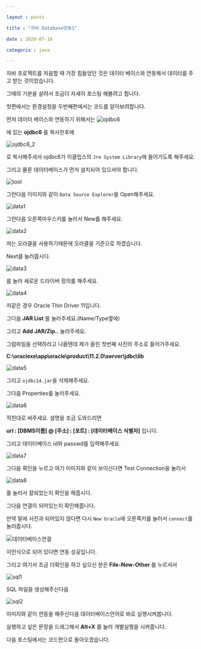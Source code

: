 ```yaml
---

layout : posts

title : "자바 Database연동1"

date : 2020-07-18

categoris : java

---
```


자바 프로젝트를 처음할 때 가장 힘들었던 것은 데이터 베이스와 연동해서 데이터를 주고 받는 것이었습니다.

그때의 기분을 살려서 조금더 자세히 포스팅 해볼려고 합니다.

첫편에서는 환경설정을 두번째편에서는 코드를 알아보려합니다.

먼저 데이터 베이스와 연동하기 위해서는
![ojdbc6](https://user-images.githubusercontent.com/66049273/87856713-d4588780-c95b-11ea-9721-5473794a52a2.png)

에 있는 **ojdbc6** 를 복사한후에


![ojdbc6_2](https://user-images.githubusercontent.com/66049273/87856725-e9cdb180-c95b-11ea-9bfd-265bf63ba5ec.png)

로 복사해주셔서 ojdbc6가 이클립스의 `Jre System Library`에 들어가도록 해주세요.

그리고 물론 데이터베이스가 먼저 설치되어 있으셔야 합니다.

![tool](https://user-images.githubusercontent.com/66049273/87856885-2c43be00-c95d-11ea-8d2e-671d296b0d5a.png)

그런다음 이미지와 같이 `Data Source Explorer`을 Open해주세요.

![data1](https://user-images.githubusercontent.com/66049273/87856979-f226ec00-c95d-11ea-8fdb-cf90de8ab56d.png)

그런다음 오른쪽마우스키를 눌러서 New를 해주세요.

![data2](https://user-images.githubusercontent.com/66049273/87856980-f2bf8280-c95d-11ea-8b7b-e6eef54c8923.png)

저는 오라클을 사용하기때문에 오라클을 기준으로 하겠습니다.  

Next를 눌러줍시다.

![data3](https://user-images.githubusercontent.com/66049273/87856981-f3581900-c95d-11ea-890a-fd678b67043c.png)

를 눌러 새로운 드라이버 정의를 해주세요.

![data4](https://user-images.githubusercontent.com/66049273/87856982-f3f0af80-c95d-11ea-87c2-1ab8bf38a8ca.png)

저같은 경우 Oracle Thin Driver 11입니다.

그다음 **JAR List** 를 눌러주세요.(Name/Type옆에)

그리고 **Add JAR/Zip..** 눌러주세요.

그럼파일을 선택하라고 나올텐데 제가 올린  첫번째 사진의 주소로 들어가주세요.

**C:\oraclexe\app\oracle\product\11.2.0\server\jdbc\lib**

![data5](https://user-images.githubusercontent.com/66049273/87857186-b2610400-c95f-11ea-9542-9fcabaf30b71.png)

그리고 `ojdbc14.jar`을 삭제해주세요.

그다음 Properties를 눌러주세요.

![data6](https://user-images.githubusercontent.com/66049273/87857187-b2610400-c95f-11ea-8ab4-ae8e1869e6cb.png)

적힌대로 써주세요. 설명을 조금 도와드리면

**url : [DBMS이름] @ [주소] : [포트] : [데이터베이스 식별자]** 입니다.

그리고 데이터베이스 id와 passwd를 입력해주세요.

![data7](https://user-images.githubusercontent.com/66049273/87857184-b12fd700-c95f-11ea-8219-f74cd862d4a7.png)

그다음 확인을 누르고 여기 이미지와 같이 보이신다면 Test Connection을 눌러서

![data8](https://user-images.githubusercontent.com/66049273/87857324-dec95000-c960-11ea-8e2a-14638cba7a94.png)

를 눌러서 잘되었는지 확인을 해줍시다.

그다음 연결이 되어있는지 확인해줍니다.

만약 밑에 사진과 되어있지 않다면 다시 `New Oracle`에 오른쪽키를 눌러서 `connect`를 눌러줍시다.


![데이터베이스연결](https://user-images.githubusercontent.com/66049273/87856315-53988c00-c959-11ea-940d-d17970bdfe41.png)

이런식으로 되어 있다면 연동 성공입니다.

그리고 여기서 조금 더확인을 하고 싶으신 분은
**File-New-Other** 를 누르셔서

![sql1](https://user-images.githubusercontent.com/66049273/87857442-a0806080-c961-11ea-84e5-938b196cbd27.png)

SQL 파일을 생성해주신다음

![sql2](https://user-images.githubusercontent.com/66049273/87857441-9f4f3380-c961-11ea-8a29-2512d6380850.png)

이미지와 같이 연동을 해주신다음 데이터베이스언어로 바로 실행시켜봅니다.

실행하고 싶은 문장을 드래그해서 **Alt+X** 를 눌러 개별실행을 시켜줍니다.

다음 포스팅에서는 코드편으로 돌아오겠습니다.

